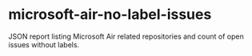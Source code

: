 # microsoft-air-no-label-issues
JSON report listing Microsoft Air related repositories and count of open issues without labels.
